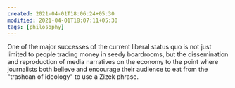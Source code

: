 ```yaml
---
created: 2021-04-01T18:06:24+05:30
modified: 2021-04-01T18:07:11+05:30
tags: [philosophy]
---
```


 One of the major successes of the current liberal status quo is not just limited to people trading money in seedy boardrooms, but the dissemination and reproduction of media narratives on the economy to the point where journalists both believe and encourage their audience to eat from the "trashcan of ideology" to use a Zizek phrase. 
